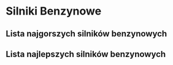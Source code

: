 # Silniki Benzynowe



## Lista najgorszych silników benzynowych




## Lista najlepszych silników benzynowych
